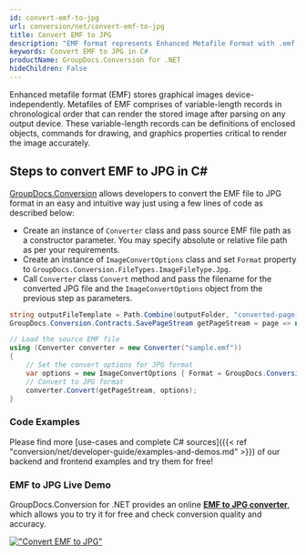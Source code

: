 ```yaml
---
id: convert-emf-to-jpg
url: conversion/net/convert-emf-to-jpg
title: Convert EMF to JPG
description: "EMF format represents Enhanced Metafile Format with .emf extension. Learn how to convert EMF to JPG file programmatically in C# language using GroupDocs.Conversion for .NET library."
keywords: Convert EMF to JPG in C#
productName: GroupDocs.Conversion for .NET
hideChildren: False
---
```


Enhanced metafile format (EMF) stores graphical images device-independently. Metafiles of EMF comprises of variable-length records in chronological order that can render the stored image after parsing on any output device. These variable-length records can be definitions of enclosed objects, commands for drawing, and graphics properties critical to render the image accurately.

## Steps to convert EMF to JPG in C#

[GroupDocs.Conversion](https://products.groupdocs.com/conversion/net) allows developers to convert the EMF file to JPG format in an easy and intuitive way just using a few lines of code as described below:

* Create an instance of `Converter` class and pass source EMF file path as a constructor parameter. You may specify absolute or relative file path as per your requirements. 
* Create an instance of `ImageConvertOptions` class and set `Format` property to `GroupDocs.Conversion.FileTypes.ImageFileType.Jpg`.
* Call `Converter` class `Convert` method and pass the filename for the converted JPG file and the `ImageConvertOptions` object from the previous step as parameters.

```csharp
string outputFileTemplate = Path.Combine(outputFolder, "converted-page-{0}.jpg");
GroupDocs.Conversion.Contracts.SavePageStream getPageStream = page => new FileStream(string.Format(outputFileTemplate, page), FileMode.Create);

// Load the source EMF file
using (Converter converter = new Converter("sample.emf"))
{
    // Set the convert options for JPG format
    var options = new ImageConvertOptions { Format = GroupDocs.Conversion.FileTypes.ImageFileType.Jpg };   
    // Convert to JPG format
    converter.Convert(getPageStream, options);
}
```

### Code Examples

Please find more [use-cases and complete C# sources]({{< ref "conversion/net/developer-guide/examples-and-demos.md" >}}) of our backend and frontend examples and try them for free!

### EMF to JPG Live Demo

GroupDocs.Conversion for .NET provides an online [**EMF to JPG converter**](https://products.groupdocs.app/conversion/emf-to-jpg), which allows you to try it for free and check conversion quality and accuracy.

[!["Convert EMF to JPG"](conversion/net/images/convert-to-jpg/convert-emf-to-jpg.png)](https://products.groupdocs.app/conversion/emf-to-jpg)